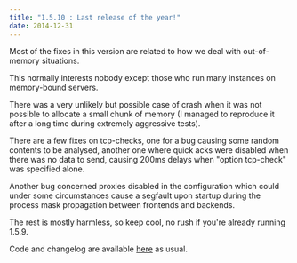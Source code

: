 ```yaml
---
title: "1.5.10 : Last release of the year!"
date: 2014-12-31
---
```

Most of the fixes in this version are related to how we deal with out-of-memory situations.

This normally interests nobody except those who run many instances on memory-bound servers.

There was a very unlikely but possible case of crash when it was not possible to allocate a small chunk of memory (I managed to reproduce it after a long time during extremely aggressive tests).

There are a few fixes on tcp-checks, one for a bug causing some random contents to be analysed, another one where quick acks were disabled when there was no data to send, causing 200ms delays when "option tcp-check" was specified alone.

Another bug concerned proxies disabled in the configuration which could under some circumstances cause a segfault upon startup during the process mask propagation between frontends and backends.

The rest is mostly harmless, so keep cool, no rush if you're already running 1.5.9.

Code and changelog are available [here](/download/1.5/src/) as usual.
